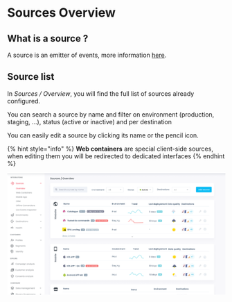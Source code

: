 # Sources Overview

## What is a source ?

A source is an emitter of events, more information [here](../concepts.md#source).

## Source list

In _Sources / Overview_, you will find the full list of sources already configured.

You can search a source by name and filter on environment (production, staging, ...), status (active or inactive) and per destination

You can easily edit a source by clicking its name or the pencil icon.

{% hint style="info" %}
**Web containers** are special client-side sources, when editing them you will be redirected to dedicated interfaces
{% endhint %}

![](<../../../.gitbook/assets/image (1) (1).png>)

